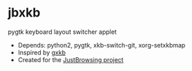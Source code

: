 jbxkb
=====

pygtk keyboard layout switcher applet

* Depends: python2, pygtk, xkb-switch-git, xorg-setxkbmap
* Inspired by [gxkb](http://sourceforge.net/projects/gxkb/)
* Created for the [JustBrowsing project](https://github.com/justbrowsing/justbrowsing)
